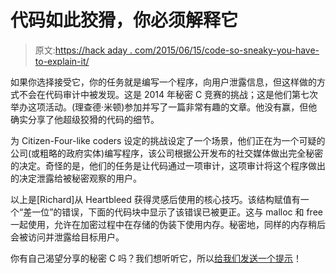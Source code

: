 # 代码如此狡猾，你必须解释它

> 原文:[https://hack aday . com/2015/06/15/code-so-sneaky-you-have-to-explain-it/](https://hackaday.com/2015/06/15/code-so-sneaky-you-have-to-explain-it/)

如果你选择接受它，你的任务就是编写一个程序，向用户泄露信息，但这样做的方式不会在代码审计中被发现。这是 2014 年秘密 C 竞赛的挑战；这是他们第七次举办这项活动。(理查德·米顿)参加并写了一篇非常有趣的文章。他没有赢，但他确实分享了他超级狡猾的代码的细节。

为 Citizen-Four-like coders 设定的挑战设定了一个场景，他们正在为一个可疑的公司(或粗略的政府实体)编写程序，该公司根据公开发布的社交媒体做出完全秘密的决定。奇怪的是，他们的任务是让代码通过一项审计，这项审计将这个程序做出的决定泄露给被秘密观察的用户。

以上是[Richard]从 Heartbleed 获得灵感后使用的核心技巧。该结构赋值有一个“差一位”的错误，下面的代码块中显示了该错误已被更正。这与 malloc 和 free 一起使用，允许在加密过程中在存储的伪装下使用内存。秘密地，同样的内存稍后会被访问并泄露给目标用户。

你有自己渴望分享的秘密 C 吗？我们想听听它，所以[给我们发送一个提示](http://hackaday.com/submit-a-tip/)！